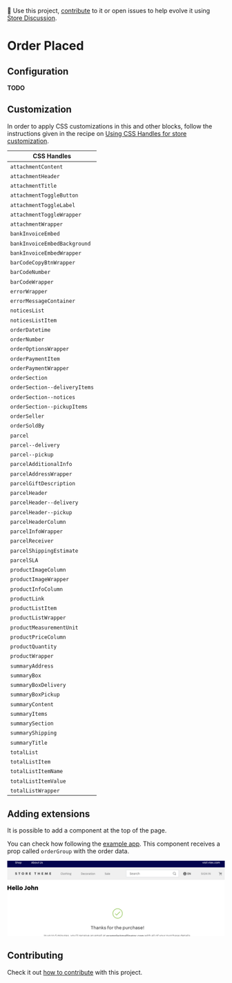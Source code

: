 📢 Use this project, [contribute](https://github.com/vtex-apps/order-placed) to it or open issues to help evolve it using [Store Discussion](https://github.com/vtex-apps/store-discussion).

# Order Placed

## Configuration

**TODO**

## Customization

In order to apply CSS customizations in this and other blocks, follow the instructions given in the recipe on [Using CSS Handles for store customization](https://vtex.io/docs/recipes/style/using-css-handles-for-store-customization).

| CSS Handles                   |
| ----------------------------- |
| `attachmentContent`           |
| `attachmentHeader`            |
| `attachmentTitle`             |
| `attachmentToggleButton`      |
| `attachmentToggleLabel`       |
| `attachmentToggleWrapper`     |
| `attachmentWrapper`           |
| `bankInvoiceEmbed`            |
| `bankInvoiceEmbedBackground`  |
| `bankInvoiceEmbedWrapper`     |
| `barCodeCopyBtnWrapper`       |
| `barCodeNumber`               |
| `barCodeWrapper`              |
| `errorWrapper`                |
| `errorMessageContainer`       |
| `noticesList`                 |
| `noticesListItem`             |
| `orderDatetime`               |
| `orderNumber`                 |
| `orderOptionsWrapper`         |
| `orderPaymentItem`            |
| `orderPaymentWrapper`         |
| `orderSection`                |
| `orderSection--deliveryItems` |
| `orderSection--notices`       |
| `orderSection--pickupItems`   |
| `orderSeller`                 |
| `orderSoldBy`                 |
| `parcel`                      |
| `parcel--delivery`            |
| `parcel--pickup`              |
| `parcelAdditionalInfo`        |
| `parcelAddressWrapper`        |
| `parcelGiftDescription`       |
| `parcelHeader`                |
| `parcelHeader--delivery`      |
| `parcelHeader--pickup`        |
| `parcelHeaderColumn`          |
| `parcelInfoWrapper`           |
| `parcelReceiver`              |
| `parcelShippingEstimate`      |
| `parcelSLA`                   |
| `productImageColumn`          |
| `productImageWrapper`         |
| `productInfoColumn`           |
| `productLink`                 |
| `productListItem`             |
| `productListWrapper`          |
| `productMeasurementUnit`      |
| `productPriceColumn`          |
| `productQuantity`             |
| `productWrapper`              |
| `summaryAddress`              |
| `summaryBox`                  |
| `summaryBoxDelivery`          |
| `summaryBoxPickup`            |
| `summaryContent`              |
| `summaryItems`                |
| `summarySection`              |
| `summaryShipping`             |
| `summaryTitle`                |
| `totalList`                   |
| `totalListItem`               |
| `totalListItemName`           |
| `totalListItemValue`          |
| `totalListWrapper`            |

## Adding extensions

It is possible to add a component at the top of the page.

You can check how following the [example app](./order-placed-extension-example/). This component receives a prop called `orderGroup` with the order data.

![](./example.png)

## Contributing

Check it out [how to contribute](https://github.com/vtex-apps/awesome-io#contributing) with this project.
